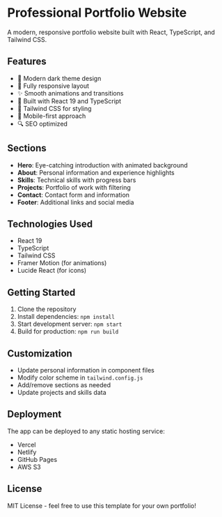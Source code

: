 # Professional Portfolio Website

A modern, responsive portfolio website built with React, TypeScript, and Tailwind CSS.

## Features

- 🎨 Modern dark theme design
- 📱 Fully responsive layout
- ✨ Smooth animations and transitions
- 🚀 Built with React 19 and TypeScript
- 🎯 Tailwind CSS for styling
- 📱 Mobile-first approach
- 🔍 SEO optimized

## Sections

- **Hero**: Eye-catching introduction with animated background
- **About**: Personal information and experience highlights
- **Skills**: Technical skills with progress bars
- **Projects**: Portfolio of work with filtering
- **Contact**: Contact form and information
- **Footer**: Additional links and social media

## Technologies Used

- React 19
- TypeScript
- Tailwind CSS
- Framer Motion (for animations)
- Lucide React (for icons)

## Getting Started

1. Clone the repository
2. Install dependencies: `npm install`
3. Start development server: `npm start`
4. Build for production: `npm run build`

## Customization

- Update personal information in component files
- Modify color scheme in `tailwind.config.js`
- Add/remove sections as needed
- Update projects and skills data

## Deployment

The app can be deployed to any static hosting service:
- Vercel
- Netlify
- GitHub Pages
- AWS S3

## License

MIT License - feel free to use this template for your own portfolio!
